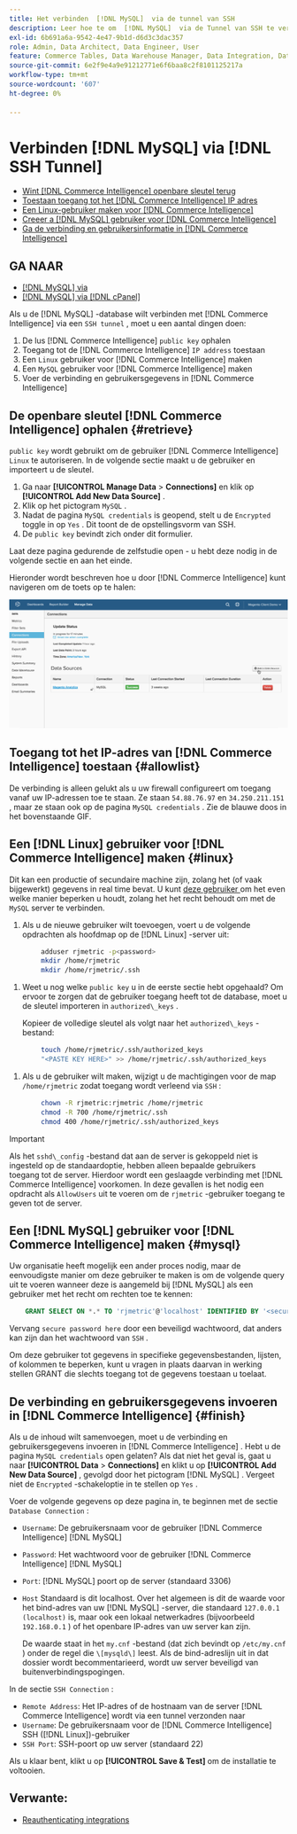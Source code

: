 ```yaml
---
title: Het verbinden  [!DNL MySQL]  via de tunnel van SSH
description: Leer hoe te om  [!DNL MySQL]  via de Tunnel van SSH te verbinden.
exl-id: 6b691a6a-9542-4e47-9b1d-d6d3c3dac357
role: Admin, Data Architect, Data Engineer, User
feature: Commerce Tables, Data Warehouse Manager, Data Integration, Data Import/Export, SQL Report Builder
source-git-commit: 6e2f9e4a9e91212771e6f6baa8c2f8101125217a
workflow-type: tm+mt
source-wordcount: '607'
ht-degree: 0%

---
```


# Verbinden [!DNL MySQL] via [!DNL SSH Tunnel]

* [Wint  [!DNL Commerce Intelligence]  openbare sleutel terug](#retrieve)
* [Toestaan toegang tot het  [!DNL Commerce Intelligence]  IP adres](#allowlist)
* [Een Linux-gebruiker maken voor  [!DNL Commerce Intelligence]](#linux)
* [Creeer a [!DNL MySQL]  gebruiker voor  [!DNL Commerce Intelligence]](#mysql)
* [Ga de verbinding en gebruikersinformatie in  [!DNL Commerce Intelligence]](#finish)

## GA NAAR

* [[!DNL MySQL] via ](../integrations/mysql-via-a-direct-connection.md)
* [[!DNL MySQL] via  [!DNL cPanel]](../integrations/mysql-via-cpanel.md)

Als u de [!DNL MySQL] -database wilt verbinden met [!DNL Commerce Intelligence] via een `SSH tunnel` , moet u een aantal dingen doen:

1. De lus [!DNL Commerce Intelligence] `public key` ophalen
1. Toegang tot de [!DNL Commerce Intelligence] `IP address` toestaan
1. Een `Linux` gebruiker voor [!DNL Commerce Intelligence] maken
1. Een `MySQL` gebruiker voor [!DNL Commerce Intelligence] maken
1. Voer de verbinding en gebruikersgegevens in [!DNL Commerce Intelligence]


## De openbare sleutel [!DNL Commerce Intelligence] ophalen {#retrieve}

`public key` wordt gebruikt om de gebruiker [!DNL Commerce Intelligence] `Linux` te autoriseren. In de volgende sectie maakt u de gebruiker en importeert u de sleutel.

1. Ga naar **[!UICONTROL Manage Data** > **Connections]** en klik op **[!UICONTROL Add New Data Source]** .
1. Klik op het pictogram `MySQL` .
1. Nadat de pagina `MySQL credentials` is geopend, stelt u de `Encrypted` toggle in op `Yes` . Dit toont de de opstellingsvorm van SSH.
1. De `public key` bevindt zich onder dit formulier.

Laat deze pagina gedurende de zelfstudie open - u hebt deze nodig in de volgende sectie en aan het einde.

Hieronder wordt beschreven hoe u door [!DNL Commerce Intelligence] kunt navigeren om de toets op te halen:

![](../../../assets/MySQL_SSH.gif)<!--{: width="770"}-->

## Toegang tot het IP-adres van [!DNL Commerce Intelligence] toestaan {#allowlist}

De verbinding is alleen gelukt als u uw firewall configureert om toegang vanaf uw IP-adressen toe te staan. Ze staan `54.88.76.97` en `34.250.211.151` , maar ze staan ook op de pagina `MySQL credentials` . Zie de blauwe doos in het bovenstaande GIF.

## Een [!DNL Linux] gebruiker voor [!DNL Commerce Intelligence] maken {#linux}

Dit kan een productie of secundaire machine zijn, zolang het (of vaak bijgewerkt) gegevens in real time bevat. U kunt [ deze gebruiker ](../../../administrator/account-management/restrict-db-access.md) om het even welke manier beperken u houdt, zolang het het recht behoudt om met de `MySQL` server te verbinden.

1. Als u de nieuwe gebruiker wilt toevoegen, voert u de volgende opdrachten als hoofdmap op de [!DNL Linux] -server uit:

```bash
        adduser rjmetric -p<password>
        mkdir /home/rjmetric
        mkdir /home/rjmetric/.ssh
```

1. Weet u nog welke `public key` u in de eerste sectie hebt opgehaald? Om ervoor te zorgen dat de gebruiker toegang heeft tot de database, moet u de sleutel importeren in `authorized\_keys` .

   Kopieer de volledige sleutel als volgt naar het `authorized\_keys` -bestand:

```bash
        touch /home/rjmetric/.ssh/authorized_keys
        "<PASTE KEY HERE>" >> /home/rjmetric/.ssh/authorized_keys
```

1. Als u de gebruiker wilt maken, wijzigt u de machtigingen voor de map `/home/rjmetric` zodat toegang wordt verleend via `SSH` :

```bash
        chown -R rjmetric:rjmetric /home/rjmetric
        chmod -R 700 /home/rjmetric/.ssh
        chmod 400 /home/rjmetric/.ssh/authorized_keys
```

>[!IMPORTANT]
>
>Als het `sshd\_config` -bestand dat aan de server is gekoppeld niet is ingesteld op de standaardoptie, hebben alleen bepaalde gebruikers toegang tot de server. Hierdoor wordt een geslaagde verbinding met [!DNL Commerce Intelligence] voorkomen. In deze gevallen is het nodig een opdracht als `AllowUsers` uit te voeren om de `rjmetric` -gebruiker toegang te geven tot de server.

## Een [!DNL MySQL] gebruiker voor [!DNL Commerce Intelligence] maken {#mysql}

Uw organisatie heeft mogelijk een ander proces nodig, maar de eenvoudigste manier om deze gebruiker te maken is om de volgende query uit te voeren wanneer deze is aangemeld bij [!DNL MySQL] als een gebruiker met het recht om rechten toe te kennen:

```sql
    GRANT SELECT ON *.* TO 'rjmetric'@'localhost' IDENTIFIED BY '<secure password here>';
```

Vervang `secure password here` door een beveiligd wachtwoord, dat anders kan zijn dan het wachtwoord van `SSH` .

Om deze gebruiker tot gegevens in specifieke gegevensbestanden, lijsten, of kolommen te beperken, kunt u vragen in plaats daarvan in werking stellen GRANT die slechts toegang tot de gegevens toestaan u toelaat.

## De verbinding en gebruikersgegevens invoeren in [!DNL Commerce Intelligence] {#finish}

Als u de inhoud wilt samenvoegen, moet u de verbinding en gebruikersgegevens invoeren in [!DNL Commerce Intelligence] . Hebt u de pagina `MySQL credentials` open gelaten? Als dat niet het geval is, gaat u naar **[!UICONTROL Data** > **Connections]** en klikt u op **[!UICONTROL Add New Data Source]** , gevolgd door het pictogram [!DNL MySQL] . Vergeet niet de `Encrypted` -schakeloptie in te stellen op `Yes` .

Voer de volgende gegevens op deze pagina in, te beginnen met de sectie `Database Connection` :

* `Username`: De gebruikersnaam voor de gebruiker [!DNL Commerce Intelligence] [!DNL MySQL]
* `Password`: Het wachtwoord voor de gebruiker [!DNL Commerce Intelligence] [!DNL MySQL]
* `Port`: [!DNL MySQL] poort op de server (standaard 3306)
* `Host` Standaard is dit localhost. Over het algemeen is dit de waarde voor het bind-adres van uw [!DNL MySQL] -server, die standaard `127.0.0.1 (localhost)` is, maar ook een lokaal netwerkadres (bijvoorbeeld `192.168.0.1` ) of het openbare IP-adres van uw server kan zijn.

  De waarde staat in het `my.cnf` -bestand (dat zich bevindt op `/etc/my.cnf` ) onder de regel die `\[mysqld\]` leest. Als de bind-adreslijn uit in dat dossier wordt becommentarieerd, wordt uw server beveiligd van buitenverbindingspogingen.

In de sectie `SSH Connection` :

* `Remote Address`: Het IP-adres of de hostnaam van de server [!DNL Commerce Intelligence] wordt via een tunnel verzonden naar
* `Username`: De gebruikersnaam voor de [!DNL Commerce Intelligence] SSH ([!DNL Linux])-gebruiker
* `SSH Port`: SSH-poort op uw server (standaard 22)

Als u klaar bent, klikt u op **[!UICONTROL Save & Test]** om de installatie te voltooien.

## Verwante:

* [ Reauthenticating integrations ](https://experienceleague.adobe.com/docs/commerce-knowledge-base/kb/how-to/mbi-reauthenticating-integrations.html?lang=nl-NL)
